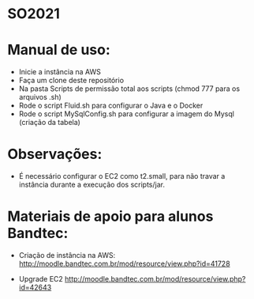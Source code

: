 # SO2021

# Manual de uso:
- Inicie a instância na AWS
- Faça um clone deste repositório
- Na pasta Scripts de permissão total aos scripts (chmod 777 para os arquivos .sh)
- Rode o script Fluid.sh para configurar o Java e o Docker
- Rode o script MySqlConfig.sh para configurar a imagem do Mysql (criação da tabela)

# Observações:
- É necessário configurar o EC2 como t2.small, para não travar a instância durante a execução dos scripts/jar.

# Materiais de apoio para alunos Bandtec:
- Criação de instância na AWS:
  http://moodle.bandtec.com.br/mod/resource/view.php?id=41728

- Upgrade EC2
  http://moodle.bandtec.com.br/mod/resource/view.php?id=42643
